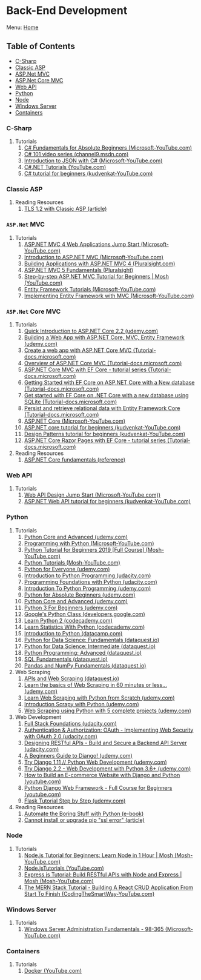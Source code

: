 # Back-End Development

Menu: [Home](./README.md)

## Table of Contents

- [C-Sharp](#c-sharp)
- [Classic ASP](#classic-asp)
- [ASP.Net MVC](#aspnet-mvc)
- [ASP.Net Core MVC](#aspnet-core-mvc)
- [Web API](#web-api)
- [Python](#python)
- [Node](#node)
- [Windows Server](#windows-server)
- [Containers](#containers)

### C-Sharp

1. Tutorials
    1. [C# Fundamentals for Absolute Beginners (Microsoft-YouTube.com)](https://www.YouTube.com/playlist?list=PLsrZV8shpwjMkG96rkKLdNiX02S5LPIqS)
    1. [C# 101 video series (channel9.msdn.com)](https://channel9.msdn.com/Series/CSharp-101/ "In this first video of a full Intro to C# video series, Scott Hanselman and Kendra Havens review the basics of C# from building a simple Hello World application to knowing about Object Oriented Programming with Microsoft experts!")
    1. [Introduction to JSON with C# (Microsoft-YouTube.com)](https://www.YouTube.com/playlist?list=PLsrZV8shpwjM_eZZ-11lEby-bWmPrNem9)
    1. [C#.NET Tutorials (YouTube.com)](https://www.YouTube.com/playlist?list=PLTjRvDozrdlz3_FPXwb6lX_HoGXa09Yef)
    1. [C# tutorial for beginners (kudvenkat-YouTube.com)](https://www.youtube.com/playlist?list=PLAC325451207E3105)

### Classic ASP

1. Reading Resources
    1. [TLS 1.2 with Classic ASP (article)](https://dhali.com/programming/tls-1-2-with-classic-asp/ "TLS 1.2 with Classic ASP")

### `ASP.Net` MVC

1. Tutorials
    1. [ASP.NET MVC 4 Web Applications Jump Start (Microsoft-YouTube.com)](https://www.YouTube.com/playlist?list=PLIoX3-mcY80gktuMgl7UqkXD3Zl6oFOCM)
    1. [Introduction to ASP.NET MVC (Microsoft-YouTube.com)](https://www.YouTube.com/playlist?list=PLsrZV8shpwjNLs9hr2YEllESVP4jCN6pR)
    1. [Building Applications with ASP.NET MVC 4 (Pluralsight.com)](https://www.pluralsight.com/courses/mvc4-building)
    1. [ASP.NET MVC 5 Fundamentals (Pluralsight)](https://www.pluralsight.com/courses/mvc4-building)
    1. [Step-by-step ASP.NET MVC Tutorial for Beginners | Mosh (YouTube.com)](https://www.YouTube.com/watch?v=E7Voso411Vs&list=PLTjRvDozrdlwG-Gl0I1vCA7NUBS0mif8F&index=2&t=0s)
    1. [Entity Framework Tutorials (Microsoft-YouTube.com)](https://www.YouTube.com/playlist?list=PLTjRvDozrdlyZf7wM83SZT-xz9giQlcwJ)
    1. [Implementing Entity Framework with MVC (Microsoft-YouTube.com)](https://www.YouTube.com/watch?v=ok3kajIFHow)

### `ASP.Net` Core MVC

1. Tutorials
    1. [Quick Introduction to ASP.NET Core 2.2 (udemy.com)](https://www.udemy.com/course/asp-net-core/ "Free 4 Hours - This is an introductory course on ASP.NET Core 2.2. This course is for anyone who is new to asp.net core 2.2 or who is familiar with ASP.NET  and wants to take a first stab at understanding what is different in asp.net core 2.2.")
    1. [Building a Web App with ASP.NET Core, MVC, Entity Framework (udemy.com)](https://www.udemy.com/course/building-a-web-app-with-aspnet-core-mvc-entity-framework/ "Free 3 Hours - In this course, you'll build your first fully-working MVC web application using the new ASP.NET Core MVC. ASP.NET Core is a mature, stable platform for developing web applications and APIs. This course will walk you through building a web app from scratch using ASP.NET Core 2.1, Visual Studio 2017, Entity Framework Core 2.1, Bootstrap 4, and Angular (v6)")
    1. [Create a web app with ASP.NET Core MVC (Tutorial-docs.microsoft.com)](https://docs.microsoft.com/en-us/aspnet/core/Tutorials/first-mvc-app/?view=aspnetcore-2.2)
    1. [Overview of ASP.NET Core MVC (Tutorial-docs.microsoft.com)](https://docs.microsoft.com/en-us/aspnet/core/mvc/overview?view=aspnetcore-2.2)
    1. [ASP.NET Core MVC with EF Core - tutorial series (Tutorial-docs.microsoft.com)](https://docs.microsoft.com/en-us/aspnet/core/data/ef-mvc/?view=aspnetcore-2.2)
    1. [Getting Started with EF Core on ASP.NET Core with a New database (Tutorial-docs.microsoft.com)](https://docs.microsoft.com/en-us/ef/core/get-started/aspnetcore/new-db?toc=%2Faspnet%2Fcore%2Ftoc.json&bc=%2Faspnet%2Fcore%2Fbreadcrumb%2Ftoc.json&view=aspnetcore-2.2&tabs=visual-studio)
    1. [Get started with EF Core on .NET Core with a new database using SQLite (Tutorial-docs.microsoft.com)](https://docs.microsoft.com/en-us/ef/core/get-started/netcore/new-db-sqlite)
    1. [Persist and retrieve relational data with Entity Framework Core (Tutorial-docs.microsoft.com)](https://docs.microsoft.com/en-us/learn/modules/persist-data-ef-core/?view=aspnetcore-2.2)
    1. [ASP.NET Core (Microsoft-YouTube.com)](https://www.YouTube.com/playlist?list=PLsrZV8shpwjPwa-7olmhuH-VEFgBeh7rw)
    1. [ASP.NET core tutorial for beginners (kudvenkat-YouTube.com)](https://www.youtube.com/playlist?list=PL6n9fhu94yhVkdrusLaQsfERmL_Jh4XmU)
    1. [Design Patterns tutorial for beginners (kudvenkat-YouTube.com)](https://www.youtube.com/playlist?list=PL6n9fhu94yhUbctIoxoVTrklN3LMwTCmd)
    1. [ASP.NET Core Razor Pages with EF Core - tutorial series (Tutorial-docs.microsoft.com)](https://docs.microsoft.com/en-us/aspnet/core/data/ef-rp/?view=aspnetcore-2.2)
1. Reading Resources
    1. [ASP.NET Core fundamentals (reference)](https://docs.microsoft.com/en-us/aspnet/core/fundamentals/?view=aspnetcore-2.2&tabs=windows)

### Web API

1. Tutorials
    1. [Web API Design Jump Start (Microsoft-YouTube.com))](https://www.YouTube.com/watch?v=r5aFMYBE6TI&list=PLsrZV8shpwjOeFL9a3P6_lnXbM1ztbnPA)
    1. [ASP.NET Web API tutorial for beginners (kudvenkat-YouTube.com)](https://www.youtube.com/playlist?list=PL6n9fhu94yhW7yoUOGNOfHurUE6bpOO2b)

### Python

1. Tutorials
    1. [Python Core and Advanced (udemy.com)](https://www.udemy.com/course/python-core-and-advanced/ "Free 8.5 - Whether you are a College student learning the fundamentals of Python or a Data Science expert using python to analyze your data or a Web Developer using python frameworks like DJango or a Experienced python developer who wants to fill in the gaps , this course will help you accomplish your goals.")
    1. [Programming with Python (Microsoft-YouTube.com)](https://www.YouTube.com/playlist?list=PLsrZV8shpwjMbK0ElithYzT4dGuunT40U)
    1. [Python Tutorial for Beginners 2019 [Full Course] (Mosh-YouTube.com)](https://www.YouTube.com/watch?v=_uQrJ0TkZlc)
    1. [Python Tutorials (Mosh-YouTube.com)](https://www.YouTube.com/playlist?list=PLTjRvDozrdlxj5wgH4qkvwSOdHLOCx10f)
    1. [Python for Everyone (udemy.com)](https://www.udemy.com/python-for-every1/ "This course created for Data Science, AI , ML, DL , Automation Testers, Big Data , Web Developer Aspirants etc")
    1. [Introduction to Python Programming (udacity.com)](https://www.udacity.com/course/introduction-to-python--ud1110 "In this course, you'll learn the fundamentals of the Python programming language, along with programming best practices.")
    1. [Programming Foundations with Python (udacity.com)](https://www.udacity.com/course/programming-foundations-with-python--ud036 "Introductory programming class to learn Object-Oriented Programming, a must-have technique to reuse and share code easily. Learn by making projects that spread happiness!")
    1. [Introduction To Python Programming (udemy.com)](https://www.udemy.com/pythonforbeginnersintro/ "A Quick and Easy Intro into Python Programming")
    1. [Python for Absolute Beginners (udemy.com)](https://www.udemy.com/pythonforbeginnersintro/ "Python 101 - learn python programming from scratch with hands on exercises in this free python tutorial!")
    1. [Python Core and Advanced (udemy.com)](https://www.udemy.com/python-core-and-advanced/ "Master the fundamentals of Python in easy steps")
    1. [Python 3 For Beginners (udemy.com)](https://www.udemy.com/python-masterclass-for-beginners/ "Learn Python 3 from Scratch! Create Python 3 Applications. Understand Object Oriented Programming in Python.")
    1. [Google's Python Class (developers.google.com)](https://developers.google.com/edu/python/ "Welcome to Google's Python Class -- this is a free class for people with a little bit of programming experience who want to learn Python. The class includes written materials, lecture videos, and lots of code exercises to practice Python coding.")
    1. [Learn Python 2 (codecademy.com)](https://www.codecademy.com/learn/learn-python "Learn the basics of the world's fastest growing and most popular programming language used by software engineers, analysts, data scientists, and machine learning engineers alike.")
    1. [Learn Statistics With Python  (codecademy.com)](https://www.codecademy.com/learn/learn-statistics-with-python "Learn how to calculate and interpret several descriptive statistics using the Python library NumPy.")
    1. [Introduction to Python (datacamp.com)](https://www.datacamp.com/courses/intro-to-python-for-data-science "Master the basics of data analysis in Python. Expand your skill set by learning scientific computing with numpy.")
    1. [Python for Data Science: Fundamentals (dataquest.io)](https://www.dataquest.io/course/python-for-data-science-fundamentals/ "In our introductory course on Python for data science, you’ll get an overview of the Python programming language and how you can use it for data science.")
    1. [Python for Data Science: Intermediate (dataquest.io)](https://www.dataquest.io/course/python-for-data-science-intermediate/ "In our Python for Data Science Intermediate course, we’ll cover some key techniques for working with the Python programming language for data science.")
    1. [Python Programming: Advanced (dataquest.io)](https://www.dataquest.io/course/python-programming-advanced/ "Extend your knowledge of Python with our Python Programming: Advanced course. In this course, you'll learn advanced Python concepts, digging deeper into object-oriented programming (OOP), exception handling, and more.")
    1. [SQL Fundamentals (dataquest.io)](https://www.dataquest.io/course/sql-fundamentals/ "SQL is the language of data, and it is a critical skill to have when working as a Data Analyst, Data Scientist, or as a Data Engineer. In fact, more data analysts and data scientists use SQL than use either Python or R (because both Python and R programmers use SQL, too).  In our SQL Fundamentals course, you will learn the basics of this critical skill and start building some experience working with SQL databases.")
    1. [Pandas and NumPy Fundamentals (dataquest.io)](https://www.dataquest.io/course/pandas-fundamentals/ "In our Pandas and NumPy fundamentals course, you will learn how to work with Pandas and NumPy, the two most popular Python open-source libraries for data analysis.")
1. Web Scraping
    1. [APIs and Web Scraping (dataquest.io)](https://www.dataquest.io/course/apis-and-scraping/ "A data analyst or data scientist doesn’t always get data handed to them in a CSV or via an easily accessible database. Sometimes, you’ve got to go out and get the data you need. The ability to collect unique data sets can really set you apart from the pack, and being able to access APIs and scrape the web for new data stories is the best way to get data nobody else is working with.")
    1. [Learn the basics of Web Scraping in 60 minutes or less... (udemy.com)](https://www.udemy.com/course/webscraping-without-scrapy/ "Learn to webscrape from an expert in this free fast-track course, giving you all the fundamentals other courses miss!")
    1. [Learn Web Scraping with Python from Scratch (udemy.com)](https://www.udemy.com/course/web-scraping-python-tutorial/ "Python Web Scraping Tutorial. Use BeautifulSoup & Requests to scrape & crawl Craigslist directory with Python")
    1. [Introduction Scrapy with Python (udemy.com)](https://www.udemy.com/course/intro-scrapy-create-a-reddit-bot-with-python/ "Use Scrapy to Hack Reddit Site with Python")
    1. [Web Scraping using Python with 5 complete projects (udemy.com)](https://www.udemy.com/course/python_webscraping/ "Complete end to end web scraping tutorial using python , all steps and codes are explained in detail.")
1. Web Development
    1. [Full Stack Foundations (udacity.com)](https://www.udacity.com/course/full-stack-foundations--ud088 "In this course you will learn the fundamentals of back-end web development! You will create your own web application that queries a database for items on restaurant menus and then dynamically generates complete menus in the form of web pages and API endpoints.")
    1. [Authentication & Authorization: OAuth  - Implementing Web Security with OAuth 2.0 (udacity.com)](https://www.udacity.com/course/authentication-authorization-oauth--ud330 "As a Python programmer, leveraging Flask allows you to quickly and easily build your own web applications. But before you share your apps on the Internet you should protect your users' data, ensuring information stored on your site is safe from unwanted manipulation. You could implement web security and permissions on your own, but relying on trusted providers is a faster, safer, and easier way to allow users to login to your application - without having to create and maintain another account, profile, and password. In this course, you will learn to implement the OAuth 2.0 framework to allow users to securely login to your web applications. ")
    1. [Designing RESTful APIs - Build and Secure a Backend API Server (udacity.com)](https://www.udacity.com/course/designing-restful-apis--ud388 "API (Application Programming Interface) endpoints are the connections between your application and the rest of the developer community. In this course you will learn about writing secure, developer-friendly APIs that will make your back-end application thrive and keep your users happy.")
    1. [A Beginners Guide to Django! (udemy.com)](https://www.udemy.com/course/introdjango/ "Learn all the basics of Django through a step-by-step process by creating your very own Polls Application for free!")
    1. [Try Django 1.11 // Python Web Development (udemy.com)](https://www.udemy.com/try-django-v1-11-python-web-development/ "Build a web app with Django // The #1 Web Development Framework for Python")
    1. [Try Django 2.2 - Web Development with Python 3.6+ (udemy.com)](https://www.udemy.com/course/try-django-2-2-python-web-development/ "Learn by doing in building a Web Application with Python #1 Web Framework: Django.")
    1. [How to Build an E-commerce Website with Django and Python (youtube.com)](https://www.youtube.com/watch?v=YZvRrldjf1Y "Learn how to build an E-commerce website with Django and Python.")
    1. [Python Django Web Framework - Full Course for Beginners (youtube.com)](https://www.youtube.com/watch?v=F5mRW0jo-U4 "Learn the Python Django framework with this free full course. Django is an extremely popular and fully featured server-side web framework, written in Python. Django allows you to quickly create web apps.")
    1. [Flask Tutorial Step by Step (udemy.com)](https://www.udemy.com/course/python-flask-tutorial-step-by-step/ "Learn to create your first website and RESTful API using Python and Flask.")
1. Reading Resources
    1. [Automate the Boring Stuff with Python (e-book)](http://automatetheboringstuff.com/ "Practical programming for total beginners.")
    1. [Cannot install or upgrade pip "ssl error" (article)](https://github.com/pypa/pip/issues/5448 'Cannot install or upgrade pip "ssl error"')

### Node

1. Tutorials
    1. [Node.js Tutorial for Beginners: Learn Node in 1 Hour | Mosh (Mosh-YouTube.com)](https://www.YouTube.com/watch?v=TlB_eWDSMt4&list=PLTjRvDozrdlynYXGUfyyMZdrQ0Sz27aud&index=5)
    1. [Node.jsTutorials (YouTube.com)](https://www.YouTube.com/playlist?list=PLTjRvDozrdlydy3uUBWZlLUTNpJSGGCEm)
    1. [Express.js Tutorial: Build RESTful APIs with Node and Express | Mosh (Mosh-YouTube.com)](https://www.YouTube.com/watch?v=pKd0Rpw7O48&list=PLTjRvDozrdlynYXGUfyyMZdrQ0Sz27aud&index=6)
    1. [The MERN Stack Tutorial - Building A React CRUD Application From Start To Finish (CodingTheSmartWay-YouTube.com)](https://www.YouTube.com/playlist?list=PL2dKqfImstaRbG8WIBkeHyV1ic5dyiEMj)

### Windows Server

1. Tutorials
    1. [Windows Server Administration Fundamentals - 98-365 (Microsoft-YouTube.com)](https://www.YouTube.com/playlist?list=PLsrZV8shpwjMmq9hw_vlpDswWWw8jGJnZ)

### Containers

1. Tutorials
    1. [Docker (YouTube.com)](https://www.YouTube.com/playlist?list=PL2dKqfImstaSUBZzxmwJqDe99_BGoCvwo)
